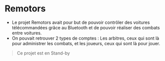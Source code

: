 # Remotors

* Le projet Remotors avait pour but de pouvoir contrôler des voitures télécommandées grâce au Bluetooth et de pouvoir réaliser des combats entre voitures.
* On pouvait retrouver 2 types de comptes : Les arbitres, ceux qui sont là pour administrer les combats, et les joueurs, ceux qui sont là pour jouer.


> Ce projet est en Stand-by
